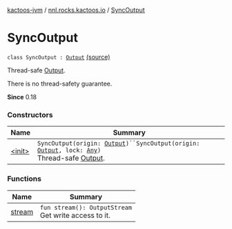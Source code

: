 [kactoos-jvm](../../index.md) / [nnl.rocks.kactoos.io](../index.md) / [SyncOutput](.)

# SyncOutput

`class SyncOutput : `[`Output`](../../nnl.rocks.kactoos/-output/index.md) [(source)](https://github.com/neonailol/kactoos/blob/master/kactoos-jvm/src/main/kotlin/nnl/rocks/kactoos/io/SyncOutput.kt#L18)

Thread-safe [Output](../../nnl.rocks.kactoos/-output/index.md).

There is no thread-safety guarantee.

**Since**
0.18

### Constructors

| Name | Summary |
|---|---|
| [&lt;init&gt;](-init-.md) | `SyncOutput(origin: `[`Output`](../../nnl.rocks.kactoos/-output/index.md)`)``SyncOutput(origin: `[`Output`](../../nnl.rocks.kactoos/-output/index.md)`, lock: `[`Any`](https://kotlinlang.org/api/latest/jvm/stdlib/kotlin/-any/index.html)`)`<br>Thread-safe [Output](../../nnl.rocks.kactoos/-output/index.md). |

### Functions

| Name | Summary |
|---|---|
| [stream](stream.md) | `fun stream(): OutputStream`<br>Get write access to it. |
